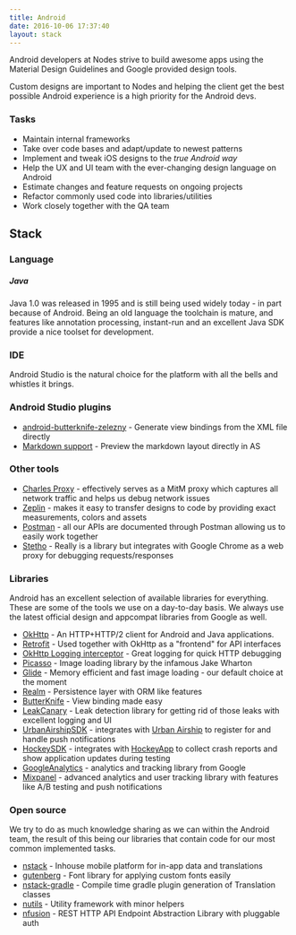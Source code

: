 ```yaml
---
title: Android
date: 2016-10-06 17:37:40
layout: stack
---
```

Android developers at Nodes strive to build awesome apps using the Material Design Guidelines and Google provided design tools. 

Custom designs are important to Nodes and helping the client get the best possible Android experience is a high priority for the Android devs.

### Tasks
- Maintain internal frameworks  
- Take over code bases and adapt/update to newest patterns
- Implement and tweak iOS designs to the _true Android way_
- Help the UX and UI team with the ever-changing design language on Android
- Estimate changes and feature requests on ongoing projects
- Refactor commonly used code into libraries/utilities
- Work closely together with the QA team

## Stack

### Language

##### Java
Java 1.0 was released in 1995 and is still being used widely today - in part because of Android. Being an old language the toolchain is mature, and features like annotation processing, instant-run and an excellent Java SDK provide a nice toolset for development.

### IDE
Android Studio is the natural choice for the platform with all the bells and whistles it brings. 

### Android Studio plugins
- [android-butterknife-zelezny](https://github.com/avast/android-butterknife-zelezny) - Generate view bindings from the XML file directly
- [Markdown support](https://plugins.jetbrains.com/plugin/7793?pr=idea) - Preview the markdown layout directly in AS

### Other tools
- [Charles Proxy](https://www.charlesproxy.com/) - effectively serves as a MitM proxy which captures all network traffic and helps us debug network issues
- [Zeplin](https://zeplin.io/) - makes it easy to transfer designs to code by providing exact measurements, colors and assets
- [Postman](https://www.getpostman.com/) - all our APIs are documented through Postman allowing us to easily work together
- [Stetho](http://facebook.github.io/stetho/) - Really is a library but integrates with Google Chrome as a web proxy for debugging requests/responses

### Libraries
Android has an excellent selection of available libraries for everything. These are some of the tools we use on a day-to-day basis. We always use the latest official design and appcompat libraries from Google as well.

- [OkHttp](https://github.com/square/okhttp) - An HTTP+HTTP/2 client for Android and Java applications.
- [Retrofit](https://github.com/square/retrofit) - Used together with OkHttp as a "frontend" for API interfaces
- [OkHttp Logging interceptor](https://github.com/square/okhttp/tree/master/okhttp-logging-interceptor) - Great logging for quick HTTP debugging
- [Picasso](http://square.github.io/picasso/) - Image loading library by the infamous Jake Wharton
- [Glide](https://github.com/bumptech/glide) - Memory efficient and fast image loading - our default choice at the moment
- [Realm](https://realm.io/) - Persistence layer with ORM like features
- [ButterKnife](http://jakewharton.github.io/butterknife/) - View binding made easy
- [LeakCanary](https://github.com/square/leakcanary) - Leak detection library for getting rid of those leaks with excellent logging and UI 
- [UrbanAirshipSDK](https://github.com/urbanairship/android-library) - integrates with [Urban Airship](https://www.urbanairship.com/) to register for and handle push notifications
- [HockeySDK](https://github.com/bitstadium/HockeySDK-Android) - integrates with [HockeyApp](https://hockeyapp.net/#s) to collect crash reports and show application updates during testing
- [GoogleAnalytics](https://developers.google.com/analytics/devguides/collection/android/v4/) - analytics and tracking library from Google
- [Mixpanel](https://github.com/mixpanel/mixpanel-android) - advanced analytics and user tracking library with features like A/B testing and push notifications

### Open source
We try to do as much knowledge sharing as we can within the Android team, the result of this being our libraries that contain code for our most common implemented tasks. 

- [nstack](https://github.com/nodes-android/nstack) - Inhouse mobile platform for in-app data and translations
- [gutenberg](https://github.com/nodes-android/gutenberg) - Font library for applying custom fonts easily
- [nstack-gradle](https://github.com/nodes-android/nstack-gradle) - Compile time gradle plugin generation of Translation classes
- [nutils](https://github.com/nodes-android/nutils) - Utility framework with minor helpers
- [nfusion](https://github.com/nodes-android/nfusion) - REST HTTP API Endpoint Abstraction Library with pluggable auth
